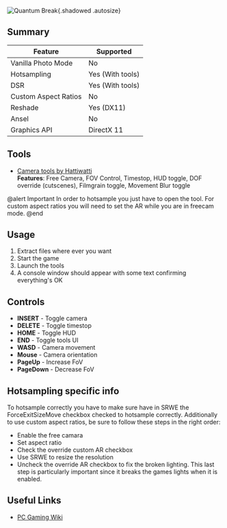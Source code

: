 ![Quantum Break](\Images\Quantum_Break.png "Shot by barkar-b"){.shadowed .autosize}

## Summary

Feature | Supported
--|--
Vanilla Photo Mode | No
Hotsampling | Yes (With tools)
DSR | Yes (With tools)
Custom Aspect Ratios | No
Reshade | Yes (DX11)
Ansel | No
Graphics API | DirectX 11
 
## Tools

* [Camera tools by Hattiwatti](https://mega.nz/#!0No22IYR!37V0-YwTXNfpWoPg-OnSXiSmQ5n3l50OvyR3kksDb8c)  
**Features**: Free Camera, FOV Control, Timestop, HUD toggle, DOF override (cutscenes), Filmgrain toggle, Movement Blur toggle

@alert Important 
In order to hotsample you just have to open the tool.
For custom aspect ratios you will need to set the AR while you are in freecam mode.
@end

## Usage

1. Extract files where ever you want
2. Start the game
3. Launch the tools
4. A console window should appear with some text confirming everything's OK

## Controls

- **INSERT** - Toggle camera
- **DELETE** - Toggle timestop
- **HOME** - Toggle HUD
- **END** - Toggle tools UI
- **WASD** - Camera movement
- **Mouse** - Camera orientation
- **PageUp** - Increase FoV
- **PageDown** - Decrease FoV

## Hotsampling specific info

To hotsample correctly you have to make sure have in SRWE the ForceExitSizeMove checkbox checked to hotsample correctly. 
Additionally to use custom aspect ratios, be sure to follow these steps in the right order:

- Enable the free camara
- Set aspect ratio
- Check the override custom AR checkbox
- Use SRWE to resize the resolution
- Uncheck the override AR checkbox to fix the broken lighting. This last step is particularly important since it breaks the games lights when it is enabled.

## Useful Links

* [PC Gaming Wiki](https://pcgamingwiki.com/wiki/Quantum_Break)